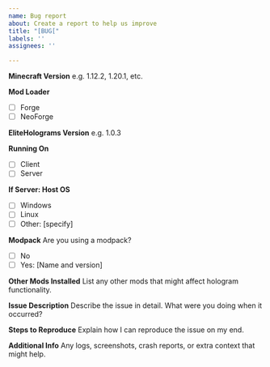 ```yaml
---
name: Bug report
about: Create a report to help us improve
title: "[BUG["
labels: ''
assignees: ''

---
```


**Minecraft Version**
e.g. 1.12.2, 1.20.1, etc.

**Mod Loader**
- [ ] Forge
- [ ] NeoForge

**EliteHolograms Version**
e.g. 1.0.3

**Running On**
- [ ] Client
- [ ] Server

**If Server: Host OS**
- [ ] Windows
- [ ] Linux
- [ ] Other: [specify]

**Modpack**
Are you using a modpack?
- [ ] No
- [ ] Yes: [Name and version]

**Other Mods Installed**
List any other mods that might affect hologram functionality.

**Issue Description**
Describe the issue in detail. What were you doing when it occurred?

**Steps to Reproduce**
Explain how I can reproduce the issue on my end.

**Additional Info**
Any logs, screenshots, crash reports, or extra context that might help.
